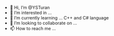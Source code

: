 - 👋 Hi, I’m @YSTuran
- 👀 I’m interested in ...
- 🌱 I’m currently learning ... C++ and C# language
- 💞️ I’m looking to collaborate on ...
- 📫 How to reach me ...

<!---
YSTuran/YSTuran is a ✨ special ✨ repository because its `README.md` (this file) appears on your GitHub profile.
You can click the Preview link to take a look at your changes.
--->
